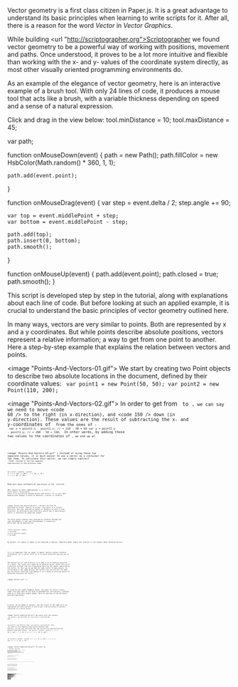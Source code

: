 Vector geometry is a first class citizen in Paper.js. It is a great advantage to understand its basic principles when learning to write scripts for it. After all, there is a reason for the word <i>Vector</i> in <i>Vector Graphics</i>.

While building <url "http://scriptographer.org">Scriptographer</url> we found vector geometry to be a powerful way of working with positions, movement and paths. Once understood, it proves to be a lot more intuitive and flexible than working with the x- and y- values of the coordinate system directly, as most other visually oriented programming environments do.

As an example of the elegance of vector geometry, here is an interactive example of a brush tool. With only 24 lines of code, it produces a mouse tool that acts like a brush, with a variable thickness depending on speed and a sense of a natural expression.

Click and drag in the view below:
<paperscript height=420 width=540 background=black>
tool.minDistance = 10;
tool.maxDistance = 45;

var path;

function onMouseDown(event) {
	path = new Path();
	path.fillColor = new HsbColor(Math.random() * 360, 1, 1);

	path.add(event.point);
}

function onMouseDrag(event) {
	var step = event.delta / 2;
	step.angle += 90;
	
	var top = event.middlePoint + step;
	var bottom = event.middlePoint - step;
	
	path.add(top);
	path.insert(0, bottom);
	path.smooth();
}

function onMouseUp(event) {
	path.add(event.point);
	path.closed = true;
	path.smooth();
}
</paperscript>

This script is developed step by step in the <node TutorialPage-30 /> tutorial, along with explanations about each line of code. But before looking at such an applied example, it is crucial to understand the basic principles of vector geometry outlined here.

<title>Points and Vectors</title>

In many ways, vectors are very similar to points. Both are represented by x and a y coordinates. But while points describe absolute positions, vectors represent a relative information; a way to get from one point to another. Here a step-by-step example that explains the relation between vectors and points.

<image "Points-And-Vectors-01.gif">
We start by creating two <node TutorialPage-21 anchor="point">Point</node> objects to describe two absolute locations in the document, defined by their coordinate values:
<code>
var point1 = new Point(50, 50);
var point2 = new Point(110, 200);
</code>
</image>

<image "Points-And-Vectors-02.gif">
In order to get from <code point1 /> to <code point2 />, we can say we need to move <code 60 /> to the right (in x-direction), and <code 150 /> down (in y-direction). These values are the result of subtracting the x- and y-coordinates of <code point1 /> from the ones of <code point2 />:
<code>
var x = point2.x - point1.x;
// = 110 - 50 = 60
var y = point2.y - point1.y;
// = 200 - 50 = 150;
</code>
In other words, by adding these two values to the coordinates of <code point1 />, we end up at <code point2 />.
</image>

<image "Points-And-Vectors-03.gif" >
Instead of using these two separate values, it is much easier to use a vector as a container for the them. To calculate this vector, we can simply subtract <code point1 /> from <code point2 /> instead of the two separate subtractions in the previous step:

<code>
var vector = point2 - point1;
// = { x: 110, y: 200 } - { x: 50, y: 50 }
// = { x: 60, y: 150 }
</code>

<note>
Read more about mathematical operations in the <node TutorialPage-23 anchor="mathematical-operations" /> tutorial.

The result of this subtraction (<code vector />) is still a <node TutorialPage-21 anchor="point">Point</node> object. Technically, there is no distinction between points and vectors. It is just their meaning that changes: A point is absolute, a vector is relative.
</note>

</image>

<image "Points-And-Vectors-04.gif" >
Vectors can also be described as arrows. Similar to arrows, they point in a certain direction, and also indicate an amount of distance to move in that direction. An alternative and often more useful way of describing a vector is therefore by angle and length.

The Point object exposes this alternative notation through the <api Point#angle /> and <api Point#length /> properties, which both can be modified too.

<code>
console.log(vector.length);
// 161.55494
console.log(vector.angle);
// 68.19859
</code>

<note>
By default, all angles in Paper.js are measured in degrees. Read more about angles and rotation in the chapter about <url #rotating-vectors-and-working-with-angles>Rotating Vectors</url>.
</note>

</image>

It is so important that we repeat it again: Vectors contain relative information. All a vector tells us is in which direction and how far to move.

The easiest use of such a vector is to add it to an absolute position of a point. The result will again be an absolute point, which will be at a position shifted from the originating point by the amount specified by the vector. In this way we can add the same vector to many points, as illustrated in the image bellow. The vectors you see are all the same, but the points resulting from adding it to a group of existing points in different locations all differ.

<image "Vectors.gif" />

<title>Calculating with Vectors</title>

As shown by the simple examples above, the power of vectors really comes into play when we use them in mathematical calculations, treating them as if they were simple values. Here an overview of the different possible operations.

<title short="Addition and Subtraction">Vector Addition and Subtraction</title>

A vector can be added to another, and the result is the same as if we superposed two descriptions of how to get from one place to another, resulting in a third vector.

<image "Vector-Addition-01.gif">
We start with four points:
<code>
var point1 = new Point(50, 0);
var point2 = new Point(40, 100);

var point3 = new Point(5, 135);
var point4 = new Point(75, 170);
</code>
As seen in <url #points-and-vectors>Points and Vectors</url>, we can now calculate the two vectors by subtracting the points from each other:
<code>
var vector1 = point2 - point1;
// = { x: 40, y: 100 } - { x: 50, y: 0 }
// = { x: -10, y: 100 }

var vector2 = point4 - point3;
// = { x: 75, y: 170 } - { x: 5, y: 135 }
// = { x: 70, y: 35 }
</code>
</image>

<image "Vector-Addition-02.gif">
To start at <code startPoint />, follow <code vector1 /> and then <code vector2 />, we could first add <code vector1 /> to the <code startPoint />, retrieve the resulting <code tempPoint /> and then add <code vector2 /> to that to get to the desired <code endPoint />.
<code>
var tempPoint = startPoint + vector1;
var endPoint = tempPoint + vector2;
</code>
But if we would like to apply the same combined vector to many points, this calculation would be unnecessarily complicated, as we would have to go through the <code tempPoint /> each time.
</image>

<image "Vector-Addition-03.gif">
Instead, we can just add <code vector1 /> to <code vector2 /> and use the resulting object as a new vector that describes the combined movement.
<code>
var vector = vector1 + vector2;
</code>
</image>

<image "Vector-Addition-04.gif">
But we can also do the opposite and subtract a vector from another instead of adding it. The result is the same as if we would go in the opposite direction of the vector that we are subtracting.
<code>
var vector = vector1 - vector2;
</code>
</image>

<note>
The results of these operations is the same as the addition or subtraction of each vector's x and y coordinates. It would not work however to add or subtract the length or angle values.
</note>

<title short="Multiplication and Division">Vector Multiplication and Division</title>

It is quite easy to imagine what a multiplication or division with a numerical value would do to a vector: Instead of saying "go 10 meters into that direction", it would for example correspond to "3 times 10 meters into that direction". A multiplied vector does not change its angle. But its length is changed, by the amount of the multiplied value.

<image "Vector-Multiplication.gif">
<code>
var bigVector = smallVector * 3;
</code>
Or, to go the other way:
<code>
var smallVector = bigVector / 3;
</code>
</image>
<note>
Due to a limitation of Javascript, we need to make sure that the vector to be multiplied or divided is on the left-hand side of the operation. This is because the left-hand side defines the nature of the type returned from the operation. To write the following would therefore produce invalid results:
<code>
var bigVector = 3 * smallVector;
</code>
</note>

<title>Changing a Vector's Length</title>

So we learned that multiplying or dividing a vector changes its length without modifying its angle. But we can also change the <code length /> property on vector objects directly:

<image Vector-Length-01.gif>
First we create a vector by directly use the Point constructor, since vectors and points are actually the same type of objects:
<code start=1>
var vector = new Point(24, 60);
console.log(vector.length);
// 64.62198
</code>

Now we change the vector's length property. This is similar to the multiplication in the previous example, but modifies the object directly:
<code start=4>
vector.length = vector.length * 3;
console.log(vector.length);
// 193.86593
</code>
</image>

<image Vector-Length-02.gif>
We can also set the length to a fixed value, stretching or shrinking the vector to this length:
<code start=7>
vector.length = 100;
</code>
</image>

Another way to change the vector's length is the <api Point#normalize() /> method. In Mathematics to normalize a vector means to resize it so its length is 1. <code normalize() /> handles that for us, and also accepts an optional parameter that defines the length to normalize to, if we would like it to be other than 1.

We start with the same vector as in the example above on line 1. Let's look at the normalized version of this vector:
<code>
var vector = new Point(24, 60); 
var normalizedVector = vector.normalize();
console.log(vector.length);
// 64.62198
console.log(normalizedVector.length);
// 1
</code>
Note that the length of <code normalizedVector /> is now 1, while the original vector remains unmodified. <code normalize() /> does not modify the vector it is called on, instead it returns a new normalized vector object.

Now what happens if we normalize to 10 instead?
<code start=7>
var normalizedVector = vector.normalize(10);
console.log(normalizedVector.length);
// 10
</code>
As expected, the returned vector has a length of 10. Note that we could also multiply the first normalized vector with 10:
<code start=10>
var normalizedVector = vector.normalize() * 10;
console.log(normalizedVector.length);
// 10
</code>

<title short="Rotating Vectors">Rotating Vectors and Working with Angles</title>

Rotating vectors is a powerful tool for constructing paths and shapes, as it allows us to define a relative direction at a certain angle rotated away from another direction, for example sideways. The <node TutorialPage-30 /> tutorial shows a good example of this, where rotated vectors are used to construct paths in parallel to the direction and position of the moved mouse.

<image "Angles.gif" >
All angles in Paper.js are measured in degrees, and are oriented clockwise. The angle values start from the horizontal axis and expand downwards. At 180° they flip to -180°, which is the same, since going halfway around a circle in the left or right direction results in the same position. This does not prevent you from setting angles to something higher than 180° though.
</image>

There are two ways to change the angle of a vector. The obvious one is by setting the vector's <code angle /> property to a new value. Let's first set up a vector that points 100 coordinates down and 100 to the right, and log its angle and length:

<image Rotating-Vectors-01.gif>
<code>
var vector = new Point(100, 100);
console.log(vector.angle);
// 45
</code>

Since we are going in equal amounts down and to the right, it has an angle of 45°. Let's log it's length so we can check it after we have rotated the vector:

<code>
console.log(vector.length);
// 141.42136
</code>
</image>

<image Rotating-Vectors-02.gif>
Now we rotate it by 90° clockwise by setting its angle to 45° + 90° = 135° and log the length again:

<code>
vector.angle = 135;
console.log(vector.length);
// 141.42136
</code>

Note how the length has not changed. All we changed is the vector's direction. If we log the whole vector again, we will see that its coordinates are not the same anymore:

<code>
console.log(vector);
// { x: -100, y: 100 }
</code>
</image>

<image Rotating-Vectors-03.gif>
Instead of setting the angle directly to 135, we could have also explicitly increase it by 90°:

<code>
vector.angle = vector.angle + 90;
</code>

A simpler way of writing such an increase of a value is to use the <code += /> operator, as it prevents us from writing <code vector.angle /> twice:

<code>
vector.angle += 90;
</code>
</image>

<title short="Methods and Properties">Operations, Methods and Properties</title>

Note that mathematical operations (addition, subtraction, multiplication and division) and methods such as <code rotate() /> and <code normalize() /> do not modify the involved vector and point objects. Instead, they return the result as a new  object. This means they can be chained and combined in expressions:
<code>
var point = event.middlePoint
		+ event.delta.rotate(90);
</code>
Changing a vector's <code angle /> or <code length /> on the other hand directly modifies the vector object, and can only be used outside of such expressions. Since we are directly modifying objects, we need to be careful about what we modify and use the <code clone() /> function when the original object shall not be modified.
<code>
var delta = event.delta.clone();
delta.angle += 90;
var point = event.middlePoint + delta;
</code>

<title>Vektor.js</title>

The example script below is provided as a help to familiarise yourself with the concept of vectors.

Play around with it to get a feeling for how vectors work, and try to use it to repeat the principles learned in this tutorial.

<paperscript width=540 height=540 border=true>

var values = {
	fixLength: false,
	fixAngle: false,
	showCircle: false,
	showAngleLength: true,
	showCoordinates: false
};

var vectorStart, vector, vectorPrevious;
var vectorItem, items, dashedItems;

function processVector(event, drag) {
	vector = event.point - vectorStart;
	if (vectorPrevious) {
		if (values.fixLength && values.fixAngle) {
			vector = vectorPrevious;
		} else if (values.fixLength) {
			vector.length = vectorPrevious.length;
		} else if (values.fixAngle) {
			vector = vector.project(vectorPrevious);
		}
	}
	drawVector(drag);
}

function drawVector(drag) {
	if (items) {
		for (var i = 0, l = items.length; i < l; i++) {
			items[i].remove();
		}
	}
	if (vectorItem)
		vectorItem.remove();
	items = [];
	var arrowVector = vector.normalize(10);
	var end = vectorStart + vector;
	vectorItem = new Group([
		new Path([vectorStart, end]),
		new Path([
			end + arrowVector.rotate(135),
			end,
			end + arrowVector.rotate(-135)
		])
	]);
	vectorItem.strokeWidth = 0.75;
	vectorItem.strokeColor = '#e4141b';
	// Display:
	dashedItems = [];
	// Draw Circle
	if (values.showCircle) {
		dashedItems.push(new Path.Circle({
			center: vectorStart,
			radius: vector.length
		}));
	}
	// Draw Labels
	if (values.showAngleLength) {
		drawAngle(vectorStart, vector, !drag);
		if (!drag)
			drawLength(vectorStart, end, vector.angle < 0 ? -1 : 1, true);
	}
	var quadrant = vector.quadrant;
	if (values.showCoordinates && !drag) {
		drawLength(vectorStart, vectorStart + [vector.x, 0],
				[1, 3].indexOf(quadrant) != -1 ? -1 : 1, true, vector.x, 'x: ');
		drawLength(vectorStart, vectorStart + [0, vector.y], 
				[1, 3].indexOf(quadrant) != -1 ? 1 : -1, true, vector.y, 'y: ');
	}
	for (var i = 0, l = dashedItems.length; i < l; i++) {
		var item = dashedItems[i];
		item.strokeColor = 'black';
		item.dashArray = [1, 2];
		items.push(item);
	}
	// Update palette
	values.x = vector.x;
	values.y = vector.y;
	values.length = vector.length;
	values.angle = vector.angle;
}

function drawAngle(center, vector, label) {
	var radius = 25, threshold = 10;
	if (vector.length < radius + threshold || Math.abs(vector.angle) < 15)
		return;
	var from = new Point(radius, 0);
	var through = from.rotate(vector.angle / 2);
	var to = from.rotate(vector.angle);
	var end = center + to;
	dashedItems.push(new Path.Line(center,
			center + new Point(radius + threshold, 0)));
	dashedItems.push(new Path.Arc(center + from, center + through, end));
	var arrowVector = to.normalize(7.5).rotate(vector.angle < 0 ? -90 : 90);
	dashedItems.push(new Path([
			end + arrowVector.rotate(135),
			end,
			end + arrowVector.rotate(-135)
	]));
	if (label) {
		// Angle Label
		var text = new PointText(center
				+ through.normalize(radius + 10) + new Point(0, 3));
		text.content = Math.floor(vector.angle * 100) / 100 + '°';
		text.fillColor = 'black';
		items.push(text);
	}
}

function drawLength(from, to, sign, label, value, prefix) {
	var lengthSize = 5;
	if ((to - from).length < lengthSize * 4)
		return;
	var vector = to - from;
	var awayVector = vector.normalize(lengthSize).rotate(90 * sign);
	var upVector = vector.normalize(lengthSize).rotate(45 * sign);
	var downVector = upVector.rotate(-90 * sign);
	var lengthVector = vector.normalize(
			vector.length / 2 - lengthSize * Math.sqrt(2));
	var line = new Path();
	line.add(from + awayVector);
	line.lineBy(upVector);
	line.lineBy(lengthVector);
	line.lineBy(upVector);
	var middle = line.lastSegment.point;
	line.lineBy(downVector);
	line.lineBy(lengthVector);
	line.lineBy(downVector);
	dashedItems.push(line);
	if (label) {
		// Length Label
		var textAngle = Math.abs(vector.angle) > 90
				? textAngle = 180 + vector.angle : vector.angle;
		// Label needs to move away by different amounts based on the
		// vector's quadrant:
		var away = (sign >= 0 ? [1, 4] : [2, 3]).indexOf(vector.quadrant) != -1
				? 8 : 0;
		var text = new PointText(middle + awayVector.normalize(away + lengthSize));
		text.rotate(textAngle);
		text.paragraphStyle.justification = 'center';
		value = value || vector.length;
		text.content = (prefix || '') + Math.floor(value * 1000) / 1000;
		text.fillColor = 'black';
		items.push(text);
	}
}

var dashItem;

function onMouseDown(event) {
	var end = vectorStart + vector;
	var create = false;
	if (event.modifiers.shift && vectorItem) {
		vectorStart = end;
		create = true;
	} else if (vector && (event.modifiers.option
			|| end && end.getDistance(event.point) < 10)) {
		create = false;
	} else {
		vectorStart = event.point;
	}
	if (create) {
		dashItem = vectorItem;
		vectorItem = null;
	}
	processVector(event, true);
//	document.redraw();
}

function onMouseDrag(event) {
	if (!event.modifiers.shift && values.fixLength && values.fixAngle)
		vectorStart = event.point;
	processVector(event, event.modifiers.shift);
}

function onMouseUp(event) {
	processVector(event, false);
	if (dashItem) {
		dashItem.dashArray = [1, 2];
		dashItem = null;
	}
	vectorPrevious = vector;
}
</paperscript>